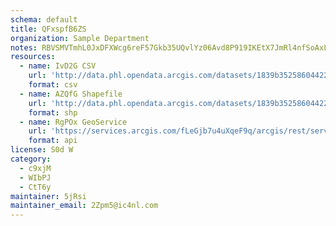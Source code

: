 ```yaml
---
schema: default
title: QFxspfB6ZS 
organization: Sample Department 
notes: RBVSMVTmhL0JxDFXWcg6reF57Gkb35UQvlYz06Avd8P919IKEtX7JmRl4nfSoAxLO4ZirTgOGpiHMHUwhyCkbyuIejYQKf Bw23s 
resources:
  - name: IvD2G CSV
    url: 'http://data.phl.opendata.arcgis.com/datasets/1839b35258604422b0b520cbb668df0d_0.csv'
    format: csv
  - name: AZQfG Shapefile
    url: 'http://data.phl.opendata.arcgis.com/datasets/1839b35258604422b0b520cbb668df0d_0.zip'
    format: shp
  - name: RgPOx GeoService
    url: 'https://services.arcgis.com/fLeGjb7u4uXqeF9q/arcgis/rest/services/Air_Monitoring_Stations/FeatureServer/0/query'
    format: api
license: S0d W 
category:
  - c9xjM 
  - WIbPJ 
  - CtT6y 
maintainer: 5jRsi  
maintainer_email: 2Zpm5@ic4nl.com
---
```

